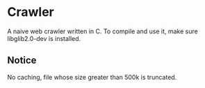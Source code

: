 Crawler
=======

A naive web crawler written in C.
To compile and use it, make sure libglib2.0-dev is installed.

Notice
------
No caching, file whose size greater than 500k is truncated.
